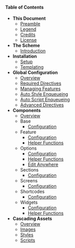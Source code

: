 #### Table of Contents

* **This Document**
	* [Preamble](infinity://admin:doc/index)
	* [Legend](infinity://admin:doc/doc_legend)
	* [Credits](infinity://admin:doc/doc_credits)
	* [License](infinity://admin:doc/doc_license)
* **The Scheme**
	* [Introduction](infinity://admin:doc/scheme)
* **Installation**
	* [Setup](infinity://admin:doc/install_setup)
	* [Templating](infinity://admin:doc/install_tpls)
* **Global Configuration**
	* [Overview](infinity://admin:doc/config)
	* [Required Directives](infinity://admin:doc/config_req)
	* [Managing Features](infinity://admin:doc/config_feature)
	* [Auto Style Enqueueing](infinity://admin:doc/config_style)
	* [Auto Script Enqueueing](infinity://admin:doc/config_script)
	* [Advanced Directives](infinity://admin:doc/config_adv)
* **Components**
	* [Overview](infinity://admin:doc/comps)
	* Base
		* [Configuration](infinity://admin:doc/comps_base_cfg)
	* Feature
		* [Configuration](infinity://admin:doc/comps_features_cfg)
		* [Helper Functions](infinity://admin:doc/comps_features_funcs)
	* Options
		* [Configuration](infinity://admin:doc/comps_options_cfg)
		* [Helper Functions](infinity://admin:doc/comps_options_funcs)
		* [Edit Anywhere](infinity://admin:doc/comps_options_ea)
	* Sections
		* [Configuration](infinity://admin:doc/comps_sections_cfg)
	* Screens
		* [Configuration](infinity://admin:doc/comps_screens_cfg)
	* Shortcodes
		* [Configuration](infinity://admin:doc/comps_shortcodes_cfg)
	* Widgets
		* [Configuration](infinity://admin:doc/comps_widgets_cfg)
		* [Helper Functions](infinity://admin:doc/comps_widgets_funcs)
* **Cascading Assets**
	* [Overview](infinity://admin:doc/cascade)
	* [Images](infinity://admin:doc/cascade_images)
	* [Styles](infinity://admin:doc/cascade_styles)
	* [Scripts](infinity://admin:doc/cascade_scripts)